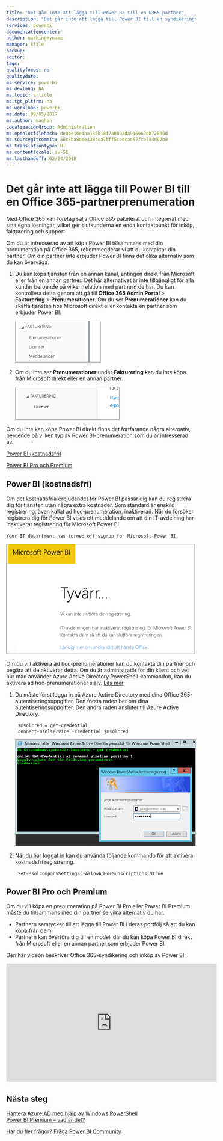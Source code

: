 ```yaml
---
title: "Det går inte att lägga till Power BI till en O365-partner"
description: "Det går inte att lägga till Power BI till en syndikeringspartner i Office 365. Den syndikerade modellen är en inköpsmodell som används av Office 365."
services: powerbi
documentationcenter: 
author: markingmyname
manager: kfile
backup: 
editor: 
tags: 
qualityfocus: no
qualitydate: 
ms.service: powerbi
ms.devlang: NA
ms.topic: article
ms.tgt_pltfrm: na
ms.workload: powerbi
ms.date: 09/05/2017
ms.author: maghan
LocalizationGroup: Administration
ms.openlocfilehash: de0be16e1ba185b18f7a0802da916962db72886d
ms.sourcegitcommit: 88c8ba8dee4384ea7bff5cedcad67fce784d92b0
ms.translationtype: HT
ms.contentlocale: sv-SE
ms.lasthandoff: 02/24/2018
---
```

# <a name="unable-to-add-power-bi-to-office-365-partner-subscription"></a>Det går inte att lägga till Power BI till en Office 365-partnerprenumeration
Med Office 365 kan företag sälja Office 365 paketerat och integrerat med sina egna lösningar, vilket ger slutkunderna en enda kontaktpunkt för inköp, fakturering och support.

Om du är intresserad av att köpa Power BI tillsammans med din prenumeration på Office 365, rekommenderar vi att du kontaktar din partner. Om din partner inte erbjuder Power BI finns det olika alternativ som du kan överväga.

1. Du kan köpa tjänsten från en annan kanal, antingen direkt från Microsoft eller från en annan partner. Det här alternativet är inte tillgängligt för alla kunder beroende på vilken relation med partnern de har. Du kan kontrollera detta genom att gå till **Office 365 Admin Portal** > **Fakturering** > **Prenumerationer**. Om du ser **Prenumerationer** kan du skaffa tjänsten hos Microsoft direkt eller kontakta en partner som erbjuder Power BI.
   
    ![](media/service-admin-syndication-partner/billingsub.png)
2. Om du inte ser **Prenumerationer** under **Fakturering** kan du inte köpa från Microsoft direkt eller en annan partner. 
   
   ![](media/service-admin-syndication-partner/billing.png)

Om du inte kan köpa Power BI direkt finns det fortfarande några alternativ, beroende på vilken typ av Power BI-prenumeration som du är intresserad av.

[Power BI (kostnadsfri)](#power-bi-free)

[Power BI Pro och Premium](#power-bi-pro)

## <a name="power-bi-free"></a>Power BI (kostnadsfri)
Om det kostnadsfria erbjudandet för Power BI passar dig kan du registrera dig för tjänsten utan några extra kostnader. Som standard är enskild registrering, även kallat ad hoc-prenumeration, inaktiverad. När du försöker registrera dig för Power BI visas ett meddelande om att din IT-avdelning har inaktiverat registrering för Microsoft Power BI.

    Your IT department has turned off signup for Microsoft Power BI.

![](media/service-admin-syndication-partner/sorry.png)

Om du vill aktivera ad hoc-prenumerationer kan du kontakta din partner och begära att de aktiverar detta. Om du är administratör för din klient och vet hur man använder Azure Active Directory PowerShell-kommandon, kan du aktivera ad hoc-prenumerationer själv. [Läs mer](https://technet.microsoft.com/library/jj151815.aspx)

1. Du måste först logga in på Azure Active Directory med dina Office 365-autentiseringsuppgifter. Den första raden ber om dina autentiseringsuppgifter. Den andra raden ansluter till Azure Active Directory.
   
        $msolcred = get-credential
        connect-msolservice -credential $msolcred
   
    ![](media/service-admin-syndication-partner/aad-signin.png)
2. När du har loggat in kan du använda följande kommando för att aktivera kostnadsfri registrering.
   
        Set-MsolCompanySettings -AllowAdHocSubscriptions $true

## <a name="power-bi-pro-and-premium"></a>Power BI Pro och Premium
Om du vill köpa en prenumeration på Power BI Pro eller Power BI Premium måste du tillsammans med din partner se vilka alternativ du har.

* Partnern samtycker till att lägga till Power BI i deras portfölj så att du kan köpa från dem.
* Partnern kan överföra dig till en modell där du kan köpa Power BI direkt från Microsoft eller en annan partner som erbjuder Power BI.

Den här videon beskriver Office 365-syndikering och inköp av Power BI:

<iframe width="560" height="315" src="https://www.youtube.com/embed/C357phT94A8" frameborder="0" allowfullscreen></iframe>

## <a name="next-steps"></a>Nästa steg
[Hantera Azure AD med hjälp av Windows PowerShell](https://technet.microsoft.com/library/jj151815.aspx)  
[Power BI Premium – vad är det?](service-premium.md)

Har du fler frågor? [Fråga Power BI Community](http://community.powerbi.com/)

